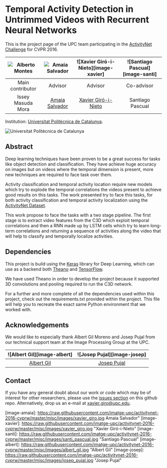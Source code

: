 # Temporal Activity Detection in Untrimmed Videos with Recurrent Neural Networks

This is the project page of the UPC team participating in the [ActivityNet Challenge][activitynet-challenge] for CVPR 2016.

| ![Alberto Montes][image-alberto] | ![Amaia Salvador](imatge-amaia) | ![Xavier Giró-i-Nieto][image-xavier] | ![Santiago Pascual][image-santi] |
| :---: | :---: | :---: | :---: |
| Main contributor | Advisor | Advisor | Co-advisor |
| Issey Masuda Mora | [Amaia Salvador](web-amaia) | [Xavier Giró-i-Nieto][web-xavier] | Santiago Pascual |

Institution: [Universitat Politècnica de Catalunya](http://www.upc.edu).

![Universitat Politècnica de Catalunya][image-upc-logo]


## Abstract

Deep learning techniques have been proven to be a great success for tasks like object detection and classification.
They have achieve huge accuracy on images but on videos where the temporal dimension is present, more new techniques are required to face task over them.

Activity classification and temporal activity location require new models which try to explode the temporal correlations the videos present to achieve good results on this tasks. The work presented try to face this tasks, for both activity classification and temporal activity localization using the [ActivityNet Dataset][activitynet-dataset].

This work propose to face the tasks with a two stage pipeline. The first stage is to extract video features from the C3D which exploit temporal correlations and then a RNN made up by LSTM cells which try to learn long-term correlations and returning a sequence of activities along the video that will help to classify and temporally localize activities.


## Dependencies

This project is build using the [Keras](https://github.com/fchollet/keras) library for Deep Learning, which can use as a backend both [Theano](https://github.com/Theano/Theano)
and [TensorFlow](https://github.com/tensorflow/tensorflow).

We have used Theano in order to develop the project because it supported 3D convolutions and pooling required to run the C3D network.

For a further and more complete of all the dependencies used within this project, check out the requirements.txt provided within the project. This file will help you to recreate the exact same Python environment that we worked with.



## Acknowledgements

We would like to especially thank Albert Gil Moreno and Josep Pujal from our technical support team at the Image Processing Group at the UPC.

| ![Albert Gil][image-albert] | ![Josep Pujal][image-josep]  |
| :---: | :---: |
| [Albert Gil](web-albert)  |  [Josep Pujal](web-josep) |



## Contact
If you have any general doubt about our work or code which may be of interest for other researchers, please use the [issues section](https://github.com/imatge-upc/activitynet-2016-cvprw/issues)
on this github repo. Alternatively, drop us an e-mail at [xavier.giro@upc.edu](mailto:xavier.giro@upc.edu).


<!--Images-->
[image-alberto]: https://raw.githubusercontent.com/imatge-upc/activitynet-2016-cvprw/master/misc/images/alberto_montes.jpg "Alberto Montes"
[image-amaia]: https://raw.githubusercontent.com/imatge-upc/activitynet-2016-cvprw/master/misc/images/xavier_giro.jpg Amaia Salvador"
[image-xavier]: https://raw.githubusercontent.com/imatge-upc/activitynet-2016-cvprw/master/misc/images/xavier_giro.jpg "Xavier Giró-i-Nieto"
[image-santi]: https://raw.githubusercontent.com/imatge-upc/activitynet-2016-cvprw/master/misc/images/santi_pascual.jpg "Santiago Pascual"
[image-albert]: https://raw.githubusercontent.com/imatge-upc/activitynet-2016-cvprw/master/misc/images/albert_gil.jpg "Albert Gil"
[image-josep]: https://raw.githubusercontent.com/imatge-upc/activitynet-2016-cvprw/master/misc/images/josep_pujal.jpg "Josep Pujal"

[image-model]: https://raw.githubusercontent.com/imatge-upc/activitynet-2016-cvprw/master/misc/images/model.jpg
[image-upc-logo]: https://raw.githubusercontent.com/imatge-upc/activitynet-2016-cvprw/master/misc/images/upc_etsetb.jpg

<!--Links-->
[web-xavier]: https://imatge.upc.edu/web/people/xavier-giro
[web-albert]: https://imatge.upc.edu/web/people/albert-gil-moreno
[web-josep]: https://imatge.upc.edu/web/people/josep-pujal
[web-amaia]: https://imatge.upc.edu/web/people/amaia-salvador

[activitynet-challenge]: http://activity-net.org/challenges/2016/
[activitynet-dataset]: http://activity-net.org/download.html
[keras]: http://keras.io/
